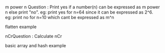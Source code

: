 m power n Question : 
Print yes if a number(n) can be expressed as m power n else print "no". 
eg: print yes for n=64 since it can be expressed as 2^6. 
eg: print no for n=10 which cant be expressed as m^n


flatten example


nCrQuestion : 
Calculate nCr

basic array and hash example